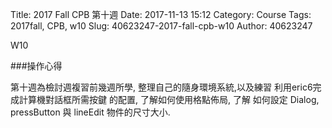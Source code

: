 Title: 2017 Fall CPB 第十週
Date: 2017-11-13 15:12
Category: Course
Tags: 2017fall, CPB, w10 
Slug: 40623247-2017-fall-cpb-w10
Author: 40623247

W10

<!-- PELICAN_END_SUMMARY -->

###操作心得

第十週為檢討週複習前幾週所學,
整理自己的隨身環境系統,以及練習
利用eric6完成計算機對話框所需按鍵
的配置, 了解如何使用格點佈局, 了解
如何設定 Dialog, pressButton 與 lineEdit 
物件的尺寸大小.

